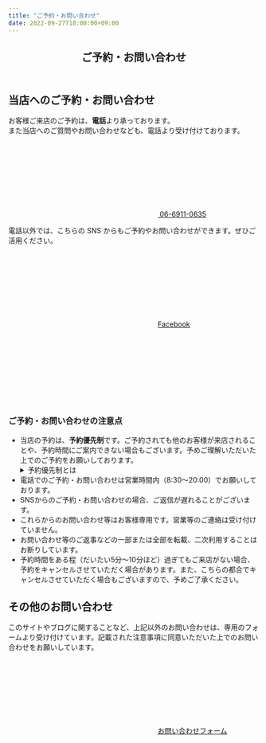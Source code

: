```yaml
---
title: "ご予約・お問い合わせ"
date: 2022-09-27T18:00:00+09:00
---
```


<article id="contact">
<header class="page-header">
<div class="page-image"></div>
<h1 class="page-title">ご予約・お問い合わせ</h1>
</header>
<div class="wrapper">
<h2>当店へのご予約・お問い合わせ</h2>
<p>お客様ご来店のご予約は、<b>電話</b>より承っております。<br>また当店へのご質問やお問い合わせなども、電話より受け付けております。</p>
<div><a href="tel:0669110635" class="buttan tel"><svg class="icon" aria-label="電話番号"><use xlink:href="#telephone"/></svg> 06-6911-0635</a><div>
<p>電話以外では、こちらの SNS からもご予約やお問い合わせができます。ぜひご活用ください。</p>
<div class="sns">
<a href="https://www.facebook.com/minami.hairsalon" aria-label="フェイスブック" class="buttan"><svg class="icon" aria-hidden="true"><use xlink:href="#facebook"/></svg><span>Facebook</span></a>
<a href="https://lin.ee/f35S4Qw" aria-label="ライン公式アカウント" class="buttan"><svg class="line"  aria-hidden="true"><use xlink:href="#lineOfficial" /></svg></a>
</div>
<h3>ご予約・お問い合わせの注意点</h3>
<ul>
<li>当店の予約は、<strong>予約優先制</strong>です。ご予約されても他のお客様が来店されることや、予約時間にご案内できない場合もございます。予めご理解いただいた上でのご予約をお願いしております。
<details>
<summary>予約優先制とは</summary>
「予約制」と「順番制」を合わせた制度で、病院の診察などでよく使われている方法です。<br>通常時ではご来店された順にお客様をご案内し、予約されたお客様は、指定された時間に優先的にご案内するというシステムです。
</details>
</li>
<li>電話でのご予約・お問い合わせは営業時間内（8:30～20:00）でお願いしております。</li>
<li>SNSからのご予約・お問い合わせの場合、ご返信が遅れることがございます。</li>
<li>これらからのお問い合わせ等はお客様専用です。営業等のご連絡は受け付けていません。</li>
<li>お問い合わせ等のご返事などの一部または全部を転載、二次利用することはお断りしています。</li>
<li>予約時間をある程（だいたい5分～10分ほど）過ぎてもご来店がない場合、予約をキャンセルさせていただく場合があります。また、こちらの都合でキャンセルさせていただく場合もございますので、予めご了承ください。</li>
</ul>
<div>
<h2>その他のお問い合わせ</h2>
<p>このサイトやブログに関することなど、上記以外のお問い合わせは、専用のフォームより受け付けています。記載された注意事項に同意いただいた上でのお問い合わせをお願いしています。</P>
<div><a href="https://forms.gle/H88EyQm9MrZREFFB9" class="buttan form"><svg class="icon" aria-hidden="true"><use xlink:href="#form"/></svg><span>お問い合わせフォーム</span></a></div>
</div>
</div>
</article>

